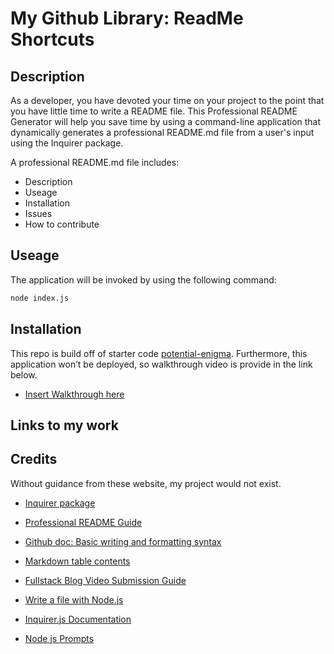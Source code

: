# My Github Library: ReadMe Shortcuts

## Description
As a developer, you have devoted your time on your project to the point that you have little time to write a README file. This Professional README Generator will help you save time by using a command-line application that dynamically generates a professional README.md file from a user's input using the Inquirer package.

A professional README.md file includes:
* Description
* Useage
* Installation
* Issues 
* How to contribute



## Useage
The application will be invoked by using the following command:
```bash
node index.js
```


## Installation
This repo is build off of starter code [potential-enigma](https://github.com/coding-boot-camp/potential-enigma). Furthermore, this application won’t be deployed, so walkthrough video is provide in the link below.

* [Insert Walkthrough here]()

## Links to my work

## Credits
Without guidance from these website, my project would not exist.

* [Inquirer package](https://www.npmjs.com/package/inquirer/v/8.2.4)
* [Professional README Guide](https://coding-boot-camp.github.io/full-stack/github/professional-readme-guide) 
* [Github doc: Basic writing and formatting syntax](https://docs.github.com/en/get-started/writing-on-github/getting-started-with-writing-and-formatting-on-github/basic-writing-and-formatting-syntax)
* [Markdown table contents](https://linuxhint.com/markdown-table-contents/)
* [Fullstack Blog Video Submission Guide](https://coding-boot-camp.github.io/full-stack/computer-literacy/video-submission-guide)

* [Write a file with Node.js](https://nodejs.dev/en/learn/writing-files-with-nodejs/)
* [Inquirer.js Documentation](https://www.npmjs.com/package/inquirer/v/8.2.4)
* [Node js Prompts](https://cto.ai/docs/nodejs-prompts)